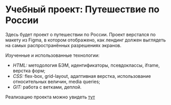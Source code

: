 # Учебный проект: Путешествие по России  

Здесь будет проект о путешествии по России.
Проект верстался по макету из Figma, в котором отображено, как лендинг должен выглядеть на самых распространённых разрешениях экранов.  

Изученные и использованные технологии:  

* _HTML:_ методология БЭМ, идентификаторы, псевдоклассы, iframe, верстка форм;  
* _CSS:_ flex-box, grid-layout, адаптивная верстка, использование относительных величин, media queries;  
* _GIT:_ работа с ветками, деплой.  

Реализацию проекта можно увидеть [тут](https://ddsed.github.io/russian-travel/)    
